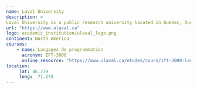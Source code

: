 ```yaml
---
name: Laval University 
description: >
Laval University is a public research university located in Quebec, Quebec, Canada.
url: "https://www.ulaval.ca"
logo: academic_institution/ulaval_logo.png
continent: North America
courses:
    - name: Langages de programmation 
      acronym: IFT-3000
      online_resource: "https://www.ulaval.ca/etudes/cours/ift-3000-langages-de-programmation"
location:
     lat: 46.779
     long: -71.275
---
```

